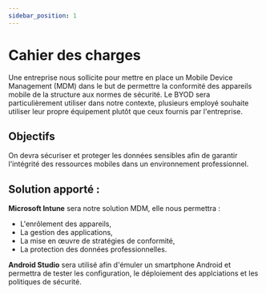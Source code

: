 ```yaml
---
sidebar_position: 1
---
```


# Cahier des charges

Une entreprise nous sollicite pour mettre en place un Mobile Device Management (MDM) dans le but de permettre la conformité des appareils mobile de la structure aux normes de sécurité.
Le BYOD sera particulièrement utiliser dans notre contexte, plusieurs employé souhaite utiliser leur propre équipement plutôt que ceux fournis par l'entreprise.

## Objectifs

On devra sécuriser et proteger les données sensibles afin de garantir l'intégrité des ressources mobiles dans un environnement professionnel.

## Solution apporté : 

**Microsoft Intune** sera notre solution MDM, elle nous permettra :

- L'enrôlement des appareils,
- La gestion des applications,
- La mise en œuvre de stratégies de conformité,
- La protection des données professionnelles.

**Android Studio** sera utilisé afin d'émuler un smartphone Android et permettra de tester les configuration, le déploiement des applciations et les politiques de sécurité.

